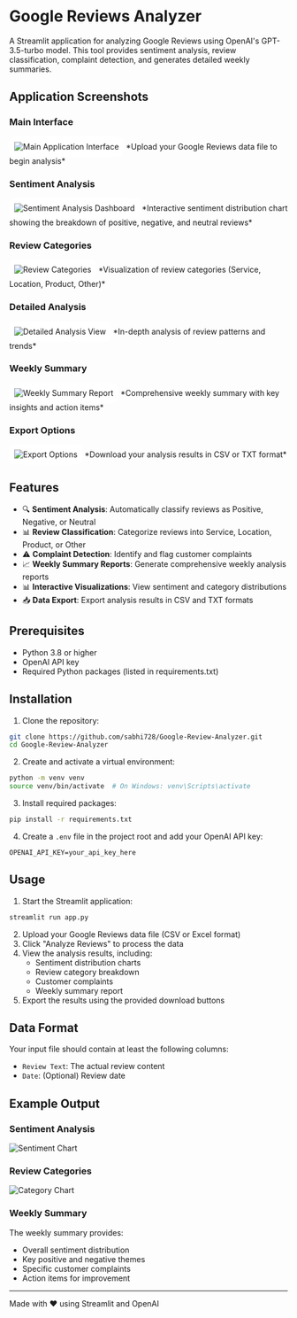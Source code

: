 # Google Reviews Analyzer

A Streamlit application for analyzing Google Reviews using OpenAI's GPT-3.5-turbo model. This tool provides sentiment analysis, review classification, complaint detection, and generates detailed weekly summaries.

## Application Screenshots

### Main Interface
<img src="image/upload.png" alt="Main Application Interface" style="border: 4px solid white; border-radius: 8px; box-shadow: 0 0 15px rgba(255,255,255,0.8); padding: 5px; background-color: white;"/>
*Upload your Google Reviews data file to begin analysis*

### Sentiment Analysis
<img src="image/Sentiment.png" alt="Sentiment Analysis Dashboard" style="border: 4px solid white; border-radius: 8px; box-shadow: 0 0 15px rgba(255,255,255,0.8); padding: 5px; background-color: white;"/>
*Interactive sentiment distribution chart showing the breakdown of positive, negative, and neutral reviews*

### Review Categories
<img src="image/4.png" alt="Review Categories" style="border: 4px solid white; border-radius: 8px; box-shadow: 0 0 15px rgba(255,255,255,0.8); padding: 5px; background-color: white;"/>
*Visualization of review categories (Service, Location, Product, Other)*

### Detailed Analysis
<img src="image/1.png" alt="Detailed Analysis View" style="border: 4px solid white; border-radius: 8px; box-shadow: 0 0 15px rgba(255,255,255,0.8); padding: 5px; background-color: white;"/>
*In-depth analysis of review patterns and trends*

### Weekly Summary
<img src="image/2.png" alt="Weekly Summary Report" style="border: 4px solid white; border-radius: 8px; box-shadow: 0 0 15px rgba(255,255,255,0.8); padding: 5px; background-color: white;"/>
*Comprehensive weekly summary with key insights and action items*

### Export Options
<img src="image/3.png" alt="Export Options" style="border: 4px solid white; border-radius: 8px; box-shadow: 0 0 15px rgba(255,255,255,0.8); padding: 5px; background-color: white;"/>
*Download your analysis results in CSV or TXT format*

## Features

- 🔍 **Sentiment Analysis**: Automatically classify reviews as Positive, Negative, or Neutral
- 📊 **Review Classification**: Categorize reviews into Service, Location, Product, or Other
- ⚠️ **Complaint Detection**: Identify and flag customer complaints
- 📈 **Weekly Summary Reports**: Generate comprehensive weekly analysis reports
- 📊 **Interactive Visualizations**: View sentiment and category distributions
- 📥 **Data Export**: Export analysis results in CSV and TXT formats

## Prerequisites

- Python 3.8 or higher
- OpenAI API key
- Required Python packages (listed in requirements.txt)

## Installation

1. Clone the repository:
```bash
git clone https://github.com/sabhi728/Google-Review-Analyzer.git
cd Google-Review-Analyzer
```

2. Create and activate a virtual environment:
```bash
python -m venv venv
source venv/bin/activate  # On Windows: venv\Scripts\activate
```

3. Install required packages:
```bash
pip install -r requirements.txt
```

4. Create a `.env` file in the project root and add your OpenAI API key:
```
OPENAI_API_KEY=your_api_key_here
```

## Usage

1. Start the Streamlit application:
```bash
streamlit run app.py
```

2. Upload your Google Reviews data file (CSV or Excel format)
3. Click "Analyze Reviews" to process the data
4. View the analysis results, including:
   - Sentiment distribution charts
   - Review category breakdown
   - Customer complaints
   - Weekly summary report
5. Export the results using the provided download buttons

## Data Format

Your input file should contain at least the following columns:
- `Review Text`: The actual review content
- `Date`: (Optional) Review date

## Example Output

### Sentiment Analysis
![Sentiment Chart](image/Sentiment.png)

### Review Categories
![Category Chart](image/4.png)

### Weekly Summary
The weekly summary provides:
- Overall sentiment distribution
- Key positive and negative themes
- Specific customer complaints
- Action items for improvement



---

Made with ❤️ using Streamlit and OpenAI 
